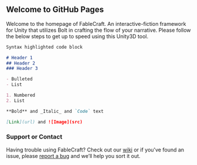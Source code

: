 ## Welcome to GitHub Pages

Welcome to the homepage of FableCraft. An interactive-fiction framework for Unity that utilizes Bolt in crafting the flow of your narrative. Please follow the below steps to get up to speed using this Unity3D tool.

```markdown
Syntax highlighted code block

# Header 1
## Header 2
### Header 3

- Bulleted
- List

1. Numbered
2. List

**Bold** and _Italic_ and `Code` text

[Link](url) and ![Image](src)
```

### Support or Contact

Having trouble using FableCraft? Check out our [wiki](https://slimwiki.com/fablecraft) or if you've found an issue, please [report a bug](https://www.jotform.com/203217781850051) and we’ll help you sort it out.
